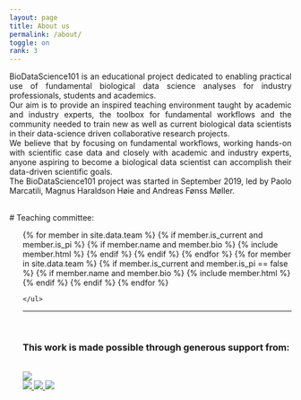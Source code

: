 ```yaml
---
layout: page
title: About us
permalink: /about/
toggle: on
rank: 3
---
```


<!--
<div style="margin-bottom: 2em;">
    <img src="{{ 'team/team_paolo.jpg' | prepend: site.images_dir | prepend: site.baseurl }}" />
</div>
<p style="text-align:justify">
-->
<p style="text-align:justify">
BioDataScience101 is an educational project dedicated to enabling practical use of fundamental biological data science analyses for industry professionals, students and academics.
<br>
Our aim is to provide an inspired teaching environment taught by academic and industry experts, the toolbox for fundamental workflows and the community needed to train new as well as current biological data scientists in their data-science driven collaborative research projects. 
<br>
We believe that by focusing on fundamental workflows, working hands-on with scientific case data and closely with academic and industry experts, anyone aspiring to become a biological data scientist can accomplish their data-driven scientific goals. 
<br>
The BioDataScience101 project was started in September 2019, led by Paolo Marcatili, Magnus Haraldson Høie and Andreas Fønss Møller. </p>

<br />
# Teaching committee:
<div class="lab-wrapper">
    <ul class="lab-list">
    <!-- Current PIs -->
    {% for member in site.data.team %}
        {% if member.is_current and member.is_pi %}
            {% if member.name and member.bio %}
                {% include member.html %}
            {% endif %}
        {% endif %}
    {% endfor %}
    <!-- Current non-PIs -->
    {% for member in site.data.team %}
        {% if member.is_current and member.is_pi == false %}
            {% if member.name and member.bio %}
                {% include member.html %}
            {% endif %}
        {% endif %}
    {% endfor %}


    </ul>
  <hr>
  

 <br>
 <h3 class="center">This work is made possible through generous support from: </h3>
   <br>
    <div class="row"> 
      <div class="column_left">
          <a href="https://www.dtu.dk">
        <img src="{{ 'DTU.png' | prepend: site.images_dir | prepend: site.baseurl }}">
          </a>
       </div>
       <div class="column_right">
         <a href="https://danishhealthtech.dk">
         <img src="{{ 'Logo_Danish_helthtech.png' | prepend: site.images_dir | prepend: site.baseurl }}">
         </a>
         <a href="https://www.welfaretech.dk">
         <img src="{{ 'Logo_welfare_tech.png' | prepend: site.images_dir | prepend: site.baseurl }}">
         </a>
         <a href="https://ec.europa.eu/regional_policy/da/funding/erdf/">
         <img src="{{ 'Logo_EU.png' | prepend: site.images_dir | prepend: site.baseurl }}">
         </a>
        </div> 
    </div>
   </div>
